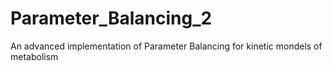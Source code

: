 # Parameter_Balancing_2
An advanced implementation of Parameter Balancing for kinetic mondels of metabolism
